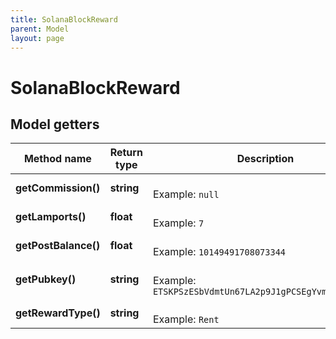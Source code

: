 ```yaml
---
title: SolanaBlockReward
parent: Model
layout: page
---
```


# SolanaBlockReward

## Model getters

Method name | Return type | Description | Notes
------------ | ------------- | ------------- | -------------
**getCommission()** | **string** |  <br>Example: `null` | [optional]
**getLamports()** | **float** |  <br>Example: `7` | [optional]
**getPostBalance()** | **float** |  <br>Example: `10149491708073344` | [optional]
**getPubkey()** | **string** |  <br>Example: `ETSKPSzESbVdmtUn67LA2p9J1gPCSEgYvmJS9pNNWQqR` | [optional]
**getRewardType()** | **string** |  <br>Example: `Rent` | [optional]

